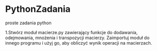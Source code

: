 # PythonZadania
proste zadania python

1.Stwórz moduł macierze.py zawierający funkcje do dodawania, odejmowania,
mnożenia i transpozycji macierzy. Zaimportuj moduł do innego programu i użyj
go, aby obliczyć wynik operacji na macierzach.
